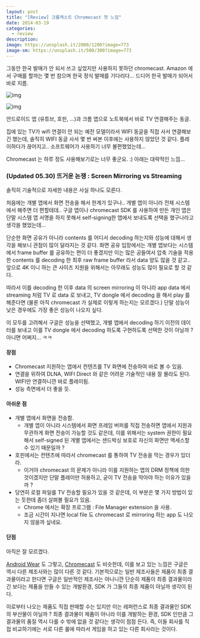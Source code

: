 ```yaml
---
layout: post
title: "[Review] 크롬캐스트 Chromecast 첫 느낌"
date: 2014-03-19
categories:
  - review
description: 
image: https://unsplash.it/2000/1200?image=773
image-sm: https://unsplash.it/500/300?image=773
---
```


그동안 한국 발매가 안 되서 쓰고 싶었지만 사용하지 못하던 chromecast.
Amazon 에서 구매를 할까는 몇 번 참으며 한국 정식 발매를 기다리다… 드디어 한국 발매가 되어서 바로 지름.

<!--more--> 

![img](http://i947.photobucket.com/albums/ad312/tkhwang/blog1/20140517-DSC_0370.jpg?fit=600%2C461)

![img](http://i947.photobucket.com/albums/ad312/tkhwang/blog1/20140517-DSC_0374.jpg?fit=600%2C461)

안드로이드 앱 (유튜브, 호핀, …)과 크롬 앱으로 노트북에서 바로 TV 연결해주는 동글.

집에 있는 TV가 wifi 연결이 안 되는 예전 모델이라서 WIFI 동글을 직접 사서 연결해보긴 했는데, 솔직히 WIFI 동글 사서 몇 번 써본 이후에는 사용하지 않았던 것 같다. 플레이하다가 끊어지고.. 소프트웨어가 사용하기 너무 불편했었는데…

Chromecast 는 하루 정도 사용해보기로는 너무 좋군요. :)
아래는 대략적인 느낌…


### (Updated 05.30) 뜨거운 논쟁 : Screen Mirroring vs Streaming

솔직히 기술적으로 자세한 내용은 사실 하나도 모른다.

처음에는 개별 앱에서 화면 전송을 해서 한계가 있구나.. 개별 앱이 아니라 전체 시스템에서 해주면 더 편할테데.. 구글 앱이나 chromecast SDK 를 사용하여 만든 개인 앱은 단말 시스템 앱 서명을 하지 못해서 self-signing한 앱에서 보내도록 선택을 했구나라고 생각을 했었는데…

단순한 화면 공유가 아니라 contents 를 어디서 decoding 하는지와 성능에 대해서 생각을 해보니 관점이 많이 달라지는 것 같다. 화면 공유 입장에서는 개별 앱보다는 시스템에서 frame buffer 를 공유하는 편이 더 좋겠지만 이는 많은 공들여서 압축 기술을 적용한 contents 를 decoding 한 최후 raw frame buffer 라서 data 양도 많을 것 같고.. 앞으로 4K 이니 하는 큰 사이즈 지원을 위해서는 아무래도 성능도 많이 필요로 할 것 같다.

따라서 이를 decoding 한 이후 data 의 screen mirroring 이 아니라 app data 에서 streaming 처럼 TV 로 data 로 보내고, TV dongle 에서 decoding 을 해서 play 를 해준다면 (물론 아직 chromecast 가 실제로 이렇게 하는지는 모르겠다.) 단말 성능이 낮은 경우에도 가장 좋은 성능이 나오지 싶다.

이 모두를 고려해서 구글은 성능을 선택했고, 개별 앱에서 decoding 하기 이전의 데이터를 보내고 이를 TV dongle 에서 decoding 하도록 구현하도록 선택한 것이 아닐까 ?
아니면 어쩌지… ㅋㅋ

#### 장점

- Chromecast 지원하는 앱에서 컨텐츠를 TV 화면에 전송하여 바로 볼 수 있음.
- 연결을 위하여 DLNA, WIFI Direct 와 같은 어려운 기술적인 내용 잘 몰라도 된다. WIFI만 연결하니깐 바로 플레이됨.
- 성능 측면에서 더 좋을 듯.

#### 아쉬운 점

- 개별 앱에서 화면을 전송함.
	- 개별 앱이 아니라 시스템에서 화면 프레임 버퍼를 직접 전송하면 앱에서 지원과 무관하게 화면 전송이 가능할 것도 같은데, 이를 위해서는 system 권한이 필요해서 self-signed 된 개별 앱에서는 샌드박싱 보호로 자신의 화면만 액세스할 수 있기 때문일까 ?
- 호핀에서는 컨텐츠에 따라서 chromecast 를 통하여 TV 전송을 막는 경우가 있더라.
	- 이거야 chromecast 의 문제가 아니라 이를 지원하는 앱의 DRM 정책에 의한 것이겠지만 단말 플레이만 허용하고, 굳이 TV 전송을 막아야 하는 이유가 있을까 ?
- 당연히 로컬 파일를 TV 전송할 필요가 있을 것 같은데, 이 부분은 몇 가지 방법이 있는 듯한데 좀더 살펴볼 필요가 있음.
	- Chrome 에서는 확장 프로그램 : File Manager extension 을 사용.
	- 조금 시간이 지나면 local file 도 chromecast 로 mirroring 하는 app 도 나오지 않을까 싶네요.

#### 단점

아직은 잘 모르겠다.

[Android Wear](http://developer.android.com/wear/preview/start.html) 도 그렇고, [Chromecast](https://developers.google.com/cast/) 도 비슷한데, 이를 보고 있는 느낌은 구글은 역시 다른 제조사와는 많이 다른 것 같다. 기본적으로는 일반 제조사들은 제품이 최종 결과물이라고 한다면 구글은 일반적인 제조사는 아니니깐 단순히 제품이 최종 결과물이라긴 보다는 제품을 만들 수 있는 개발환경, SDK 가 그들의 최종 제품이 아닐까 생각이 된다.

이로부터 나오는 제품도 직접 판매할 수는 있지만 이는 레퍼런스로 최종 결과물인 SDK 의 부산물이 아닐까 ? 최종 결과물이 제품이 아니라 이를 개발하는 환경, SDK 인만큼 그 결과물의 품질 역시 다를 수 밖에 없을 것 같다는 생각이 점점 든다. 즉, 이들 회사를 직접 비교하기에는 서로 다른 룰에 따라서 게임을 하고 있는 다른 회사라는 것이다.

